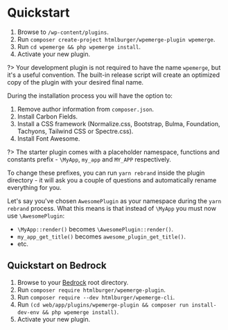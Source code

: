 # Quickstart

1. Browse to `/wp-content/plugins`.
2. Run `composer create-project htmlburger/wpemerge-plugin wpemerge`.
3. Run `cd wpemerge && php wpemerge install`.
4. Activate your new plugin.

?> Your development plugin is not required to have the name `wpemerge`, but it's a useful convention. The built-in release script will create an optimized copy of the plugin with your desired final name.

During the installation process you will have the option to:

1. Remove author information from `composer.json`.
2. Install Carbon Fields.
3. Install a CSS framework (Normalize.css, Bootstrap, Bulma, Foundation, Tachyons, Tailwind CSS or Spectre.css).
4. Install Font Awesome.

?> The starter plugin comes with a placeholder namespace, functions and constants prefix - `\MyApp`, `my_app` and `MY_APP` respectively.

To change these prefixes, you can run `yarn rebrand` inside the plugin directory - it will ask you a couple of questions and automatically rename everything for you.

Let's say you've chosen `AwesomePlugin` as your namespace during the `yarn rebrand` process. What this means is that instead of `\MyApp` you must now use `\AwesomePlugin`:
- `\MyApp::render()` becomes `\AwesomePlugin::render()`.
- `my_app_get_title()` becomes `awesome_plugin_get_title()`.
- etc.

## Quickstart on Bedrock

1. Browse to your [Bedrock](https://roots.io/bedrock/) root directory.
2. Run `composer require htmlburger/wpemerge-plugin`.
3. Run `composer require --dev htmlburger/wpemerge-cli`.
4. Run `(cd web/app/plugins/wpemerge-plugin && composer run install-dev-env && php wpemerge install)`.
5. Activate your new plugin.
